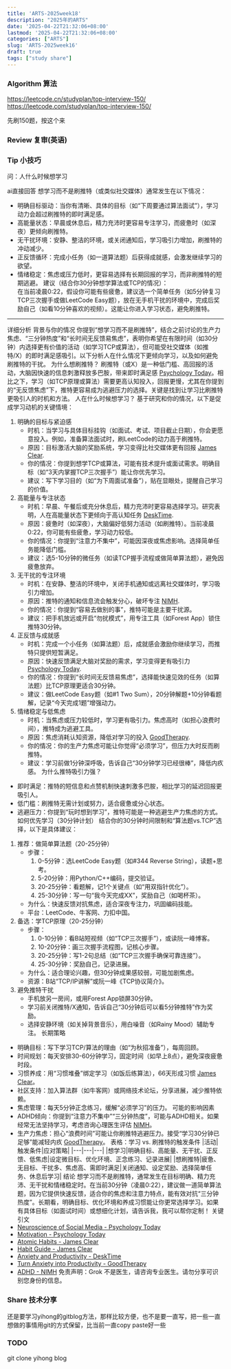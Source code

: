 ```yaml
---
title: 'ARTS-2025week18'
description: "2025年的ARTS"
date: '2025-04-22T21:32:06+08:00'
lastmod: '2025-04-22T21:32:06+08:00'
categories: ["ARTS"]
slug: 'ARTS-2025week16'
draft: true
tags: ["study share"]
---
```



### Algorithm 算法

https://leetcode.cn/studyplan/top-interview-150/
https://leetcode.com/studyplan/top-interview-150/

先刷150题，按这个来

### Review 复审(英语)



### Tip 小技巧

问：人什么时候想学习

ai直接回答
想学习而不是刷推特（或类似社交媒体）通常发生在以下情况：
- 明确目标驱动：当你有清晰、具体的目标（如“下周要通过算法面试”），学习动力会超过刷推特的即时满足感。
- 高能量状态：早晨或休息后，精力充沛时更容易专注学习，而疲惫时（如深夜）更倾向刷推特。
- 无干扰环境：安静、整洁的环境，或关闭通知后，学习吸引力增加，刷推特的冲动减少。
- 正反馈循环：完成小任务（如一道算法题）后获得成就感，会激发继续学习的欲望。
- 情绪稳定：焦虑或压力低时，更容易选择有长期回报的学习，而非刷推特的短期逃避。
建议（结合你30分钟想学算法或TCP的情况）：  
在当前凌晨0:22，假设你可能有些疲惫，建议选一个简单任务（如5分钟复习TCP三次握手或做LeetCode Easy题），放在无手机干扰的环境中，完成后奖励自己（如看10分钟喜欢的视频）。这能让你进入学习状态，避免刷推特。
---
详细分析
背景与你的情况
你提到“想学习而不是刷推特”，结合之前讨论的生产力焦虑、“三分钟热度”和“长时间无反馈易焦虑”，表明你希望在有限时间（如30分钟）内选择更有价值的活动（如学习TCP或算法），但可能受社交媒体（如推特/X）的即时满足感吸引。以下分析人在什么情况下更倾向学习，以及如何避免刷推特的干扰。
为什么想刷推特？
刷推特（或X）是一种低门槛、高回报的活动，大脑因快速的信息刺激释放多巴胺，带来即时满足感 [Psychology Today](https://www.psychologytoday.com/us/blog/brain-wise/201904/the-neuroscience-social-media)。相比之下，学习（如TCP原理或算法）需要更高认知投入，回报更慢，尤其在你提到的“无反馈焦虑”下，推特更容易成为逃避压力的选择。关键是找到让学习比刷推特更吸引人的时机和方法。
人在什么时候想学习？
基于研究和你的情况，以下是促成学习动机的关键情境：
1. 明确的目标与紧迫感
    - 时机：当学习与具体目标挂钩（如面试、考试、项目截止日期），你会更愿意投入。例如，准备算法面试时，刷LeetCode的动力高于刷推特。
    - 原因：目标激活大脑的奖励系统，学习变得比社交媒体更有回报 [James Clear](https://jamesclear.com/motivation).
    - 你的情况：你提到想学TCP或算法，可能有技术提升或面试需求。明确目标（如“3天内掌握TCP三次握手”）能让你优先学习。
    - 建议：写下学习目的（如“为下周面试准备”），贴在显眼处，提醒自己学习的价值。
2. 高能量与专注状态
    - 时机：早晨、午餐后或充分休息后，精力充沛时更容易选择学习。研究表明，人在高能量状态下更倾向于高认知任务 [DeskTime](https://desktime.com/blog/anxiety-and-productivity).
    - 原因：疲惫时（如深夜），大脑偏好低努力活动（如刷推特）。当前凌晨0:22，你可能有些疲惫，学习动力较低。
    - 你的情况：你提到“注意力不集中”，可能因深夜或焦虑影响。选择简单任务能降低门槛。
    - 建议：选5-10分钟的微任务（如读TCP握手流程或做简单算法题），避免因疲惫放弃。
3. 无干扰的专注环境
    - 时机：在安静、整洁的环境中，关闭手机通知或远离社交媒体时，学习吸引力增加。
    - 原因：推特的通知和信息流会触发分心，破坏专注 [NIMH](https://www.nimh.nih.gov/health/topics/attention-deficit-hyperactivity-disorder-adhd).
    - 你的情况：你提到“容易去做别的事”，推特可能是主要干扰源。
    - 建议：把手机放远或开启“勿扰模式”，用专注工具（如Forest App）锁住推特30分钟。
4. 正反馈与成就感
    - 时机：完成一个小任务（如算法题）后，成就感会激励你继续学习，而推特只提供短暂满足。
    - 原因：快速反馈满足大脑对奖励的需求，学习变得更有吸引力 [Psychology Today](https://www.psychologytoday.com/us/blog/the-science-of-success/202011/why-we-lose-motivation-and-how-to-get-it-back).
    - 你的情况：你提到“长时间无反馈易焦虑”，选择能快速见效的任务（如算法题）比TCP原理更适合30分钟。
    - 建议：做LeetCode Easy题（如#1 Two Sum），20分钟解题+10分钟看题解，记录“今天完成1题”增强动力。
5. 情绪稳定与低焦虑
    - 时机：当焦虑或压力较低时，学习更有吸引力。焦虑高时（如担心浪费时间），推特成为逃避工具。
    - 原因：焦虑消耗认知资源，降低对学习的投入 [GoodTherapy](https://www.goodtherapy.org/blog/7-creative-ways-to-turn-anxiety-into-productivity-0406167).
    - 你的情况：你的生产力焦虑可能让你觉得“必须学习”，但压力大时反而刷推特。
    - 建议：学习前做1分钟深呼吸，告诉自己“30分钟学习已经很棒”，降低内疚感。
为什么推特吸引力强？
- 即时满足：推特的短信息和点赞机制快速刺激多巴胺，相比学习的延迟回报更吸引人。
- 低门槛：刷推特无需计划或努力，适合疲惫或分心状态。
- 逃避压力：你提到“玩时想到学习”，推特可能是一种逃避生产力焦虑的方式。
如何优先学习（30分钟计划）
结合你的30分钟时间限制和“算法题vs.TCP”选择，以下是具体建议：
1. 推荐：做简单算法题（20-25分钟）
    - 步骤：
        1. 0-5分钟：选LeetCode Easy题（如#344 Reverse String），读题+思考。
        2. 5-20分钟：用Python/C++编码，提交验证。
        3. 20-25分钟：看题解，记1个关键点（如“用双指针优化”）。
        4. 25-30分钟：写一句“我今天完成XX”，奖励自己（如喝杯茶）。
    - 为什么：快速反馈对抗焦虑，适合深夜专注力，巩固编码技能。
    - 平台：LeetCode、牛客网、力扣中国。
2. 备选：学TCP原理（20-25分钟）
    - 步骤：
        1. 0-10分钟：看B站短视频（如“TCP三次握手”），或读阮一峰博客。
        2. 10-20分钟：画三次握手流程图，记核心步骤。
        3. 20-25分钟：写1-2句总结（如“TCP三次握手确保可靠连接”）。
        4. 25-30分钟：奖励自己，记录进展。
    - 为什么：适合理论兴趣，但30分钟成果感较弱，可能加剧焦虑。
    - 资源：B站“TCP/IP讲解”或阮一峰《TCP协议简介》。
3. 避免推特干扰
    - 手机放另一房间，或用Forest App锁屏30分钟。
    - 学习前关闭推特/X通知，告诉自己“30分钟后可以看5分钟推特”作为奖励。
    - 选择安静环境（如关掉背景音乐），用白噪音（如Rainy Mood）辅助专注。
长期策略
- 明确目标：写下学习TCP/算法的理由（如“为秋招准备”），每周回顾。
- 时间规划：每天安排30-60分钟学习，固定时间（如早上8点），避免深夜疲惫时段。
- 习惯养成：用“习惯堆叠”绑定学习（如饭后练算法），66天形成习惯 [James Clear](https://jamesclear.com/habit-guide)。
- 社区支持：加入算法群（如牛客网）或网络技术论坛，分享进展，减少推特依赖。
- 焦虑管理：每天5分钟正念练习，缓解“必须学习”的压力。
可能的影响因素
- ADHD倾向：你提到“注意力不集中”“三分钟热度”，可能与ADHD相关。如果经常无法坚持学习，考虑咨询心理医生评估 [NIMH](https://www.nimh.nih.gov/health/topics/attention-deficit-hyperactivity-disorder-adhd)。
- 生产力焦虑：担心“浪费时间”可能让你刷推特逃避压力。接受“学习30分钟已足够”能减轻内疚 [GoodTherapy](https://www.goodtherapy.org/blog/7-creative-ways-to-turn-anxiety-into-productivity-0406167)。
表格：学习 vs. 刷推特的触发条件
|活动|触发条件|应对策略|
|---|---|---|
|想学习|明确目标、高能量、无干扰、正反馈、低焦虑|设定微目标、优化环境、正念练习、记录进展|
|想刷推特|疲惫、无目标、干扰多、焦虑高、需即时满足|关闭通知、设定奖励、选择简单任务、休息后学习|
结论
想学习而不是刷推特，通常发生在目标明确、精力充沛、无干扰和情绪稳定时。在当前30分钟（凌晨0:22），建议做一道简单算法题，因为它提供快速反馈，适合你的焦虑和注意力特点，能有效对抗“三分钟热度”。长期看，明确目标、优化环境和养成习惯能让你更常选择学习。如果有具体目标（如面试时间）或想细化计划，请告诉我，我可以帮你定制！
关键引文
- [Neuroscience of Social Media - Psychology Today](https://www.psychologytoday.com/us/blog/brain-wise/201904/the-neuroscience-social-media)
- [Motivation - Psychology Today](https://www.psychologytoday.com/us/blog/the-science-of-success/202011/why-we-lose-motivation-and-how-to-get-it-back)
- [Atomic Habits - James Clear](https://jamesclear.com/motivation)
- [Habit Guide - James Clear](https://jamesclear.com/habit-guide)
- [Anxiety and Productivity - DeskTime](https://desktime.com/blog/anxiety-and-productivity)
- [Turn Anxiety into Productivity - GoodTherapy](https://www.goodtherapy.org/blog/7-creative-ways-to-turn-anxiety-into-productivity-0406167)
- [ADHD - NIMH](https://www.nimh.nih.gov/health/topics/attention-deficit-hyperactivity-disorder-adhd)
免责声明：Grok 不是医生，请咨询专业医生。请勿分享可识别您身份的信息。

### Share 技术分享

还是要学习yihong的gitblog方法，那样比较方便，也不是要一直写，把一些一直想做的事情用git的方式保留，比当前一直copy paste好一些


### TODO

git clone yihong blog